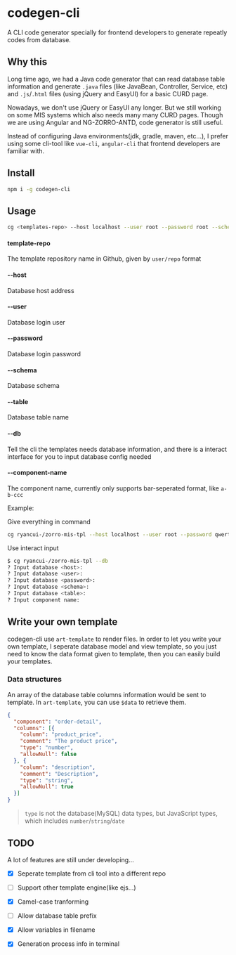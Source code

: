 # codegen-cli

A CLI code generator specially for frontend developers to generate repeatly codes from database.

## Why this

Long time ago, we had a Java code generator that can read database table information and generate `.java` files (like JavaBean, Controller, Service, etc) and `.js`/`.html` files (using jQuery and EasyUI) for a basic CURD page.

Nowadays, we don't use jQuery or EasyUI any longer. But we still working on some MIS systems which also needs many many CURD pages. Though we are using Angular and NG-ZORRO-ANTD, code generator is still useful.

Instead of configuring Java environments(jdk, gradle, maven, etc...), I prefer using some cli-tool like `vue-cli`, `angular-cli` that frontend developers are familiar with.

## Install

```bash
npm i -g codegen-cli
```

## Usage

```bash
cg <templates-repo> --host localhost --user root --password root --schema db --table table
```

#### template-repo

The template repository name in Github, given by `user/repo` format

#### --host

Database host address

#### --user

Database login user

#### --password

Database login password

#### --schema

Database schema

#### --table

Database table name

#### --db

Tell the cli the templates needs database information, and there is a interact interface for you to input database config needed

#### --component-name

The component name, currently only supports bar-seperated format, like `a-b-ccc`

Example:

Give everything in command

```bash
cg ryancui-/zorro-mis-tpl --host localhost --user root --password qwerty --schema mydb --table t_user --component-name user-page
```

Use interact input

```bash
$ cg ryancui-/zorro-mis-tpl --db
? Input database <host>: 
? Input database <user>: 
? Input database <password>: 
? Input database <schema>: 
? Input database <table>: 
? Input component name: 
```

## Write your own template

codegen-cli use `art-template` to render files. In order to let you write your own template, I seperate database model and view template, so you just need to know the data format given to template, then you can easily build your templates.

### Data structures

An array of the database table columns information would be sent to template. In `art-template`, you can use `$data` to retrieve them.

```json
{
  "component": "order-detail",
  "columns": [{
    "column": "product_price",
    "comment": "The product price",
    "type": "number",
    "allowNull": false
  }, {
    "column": "description",
    "comment": "Description",
    "type": "string",
    "allowNull": true
  }]
}
```

> `type` is not the database(MySQL) data types, but JavaScript types, which includes `number`/`string`/`date` 

## TODO

A lot of features are still under developing...

- [x] Seperate template from cli tool into a different repo
- [ ] Support other template engine(like ejs...)
- [x] Camel-case tranforming
- [ ] Allow database table prefix
- [x] Allow variables in filename
- [x] Generation process info in terminal

